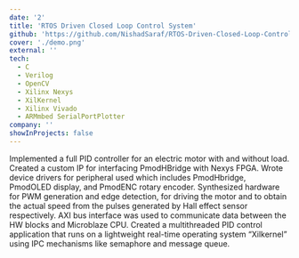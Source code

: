 ```yaml
---
date: '2'
title: 'RTOS Driven Closed Loop Control System'
github: 'https://github.com/NishadSaraf/RTOS-Driven-Closed-Loop-Control-System'
cover: './demo.png'
external: ''
tech:
  - C
  - Verilog
  - OpenCV
  - Xilinx Nexys
  - XilKernel
  - Xilinx Vivado
  - ARMmbed SerialPortPlotter
company: ''
showInProjects: false
---
```


Implemented a full PID controller for an electric motor with and without load. Created a custom IP for interfacing PmodHBridge with Nexys FPGA. Wrote device drivers for peripheral used which includes PmodHbridge, PmodOLED display, and PmodENC rotary encoder. Synthesized hardware for PWM generation and edge detection, for driving the motor and to obtain the actual speed from the pulses generated by Hall effect sensor respectively. AXI bus interface was used to communicate data between the HW blocks and Microblaze CPU. Created a multithreaded PID control application that runs on a lightweight real-time operating system “Xilkernel” using IPC mechanisms like semaphore and message queue.
